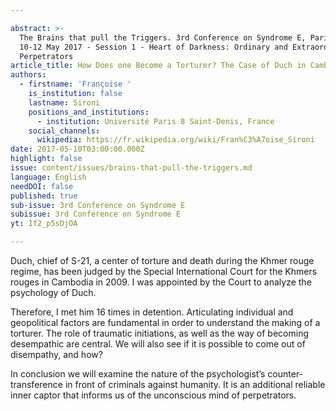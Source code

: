 ```yaml
---

abstract: >-
  The Brains that pull the Triggers. 3rd Conference on Syndrome E, Paris IAS,
  10-12 May 2017 - Session 1 - Heart of Darkness: Ordinary and Extraordinary
  Perpetrators
article_title: How Does one Become a Torturer? The Case of Duch in Cambodia
authors:
  - firstname: 'Françoise '
    is_institution: false
    lastname: Sironi
    positions_and_institutions:
      - institution: Université Paris 8 Saint-Denis, France
    social_channels:
      wikipedia: https://fr.wikipedia.org/wiki/Fran%C3%A7oise_Sironi
date: 2017-05-10T03:00:00.000Z
highlight: false
issue: content/issues/brains-that-pull-the-triggers.md
language: English
needDOI: false
published: true
sub-issue: 3rd Conference on Syndrome E
subissue: 3rd Conference on Syndrome E
yt: If2_p5sDjOA

---
```



Duch, chief of S-21, a center of torture and death during the Khmer rouge regime, has been judged by the Special International Court for the Khmers rouges in Cambodia in 2009. I was appointed by the Court to analyze the psychology of Duch. 

Therefore, I met him 16 times in detention. Articulating individual and geopolitical factors are fundamental in order to understand the making of a torturer. The role of traumatic initiations, as well as the way of becoming desempathic are central. We will also see if it is possible to come out of disempathy, and how?

In conclusion we will examine the nature of the psychologist’s counter-transference in front of criminals against humanity. It is an additional reliable inner captor that informs us of the unconscious mind of perpetrators.

<Youtube yt="If2_p5sDjOA" caption="How Does one Become a Torturer? The Case of Duch in Cambodia"></Youtube>
